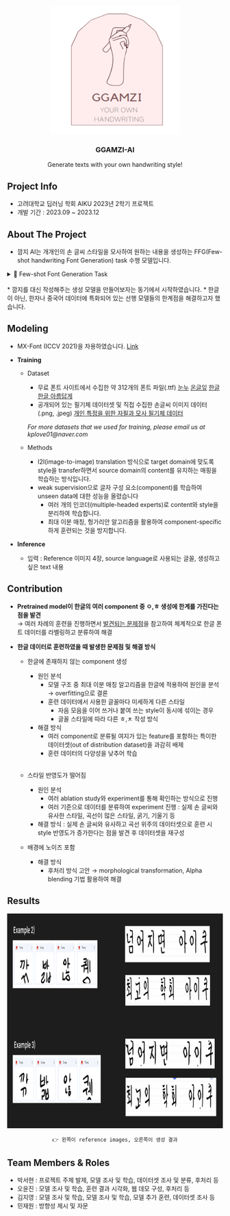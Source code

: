 <br />
<div align="center">
  <a href="https://github.com/AIKU-Official/aiku-23-2-project-ggamzi">
    <img src="project_logo/logo.png" alt="Logo" width="300" height="300">
  </a>

  <h3 align="center">GGAMZI-AI</h3>

  <p align="center">
    Generate texts with your own handwriting style!
    <!--<br />
    <a href="https://github.com/othneildrew/Best-README-Template">View Demo</a>
    ·
    <a href="https://github.com/othneildrew/Best-README-Template/issues">Report Bug</a>
    ·
    <a href="https://github.com/othneildrew/Best-README-Template/issues">Request Feature</a>-->
  </p>
</div>

## Project Info
* 고려대학교 딥러닝 학회 AIKU 2023년 2학기 프로젝트
* 개발 기간 : 2023.09 ~ 2023.12

## About The Project
* 깜지 AI는 개개인의 손 글씨 스타일을 모사하여 원하는 내용을 생성하는 FFG(Few-shot handwriting Font Generation) task 수행 모델입니다.

<details>
  <summary>📌 Few-shot Font Generation Task </summary>
  <ol>
    추가적인 fine tuning 없이, 적은 개수의 글자 모양(glyph)만으로 새로운 폰트를 생성해내는 task로, 글자 모양(content)의 global한 특징과 reference style의 local한 특징을 유지하는 것이 핵심입니다.
  </ol>
</details>
<br />
* 깜지를 대신 작성해주는 생성 모델을 만들어보자는 동기에서 시작하였습니다.
* 한글이 아닌, 한자나 중국어 데이터에 특화되어 있는 선행 모델들의 한계점을 해결하고자 했습니다.

## Modeling
* MX-Font (ICCV 2021)을 차용하였습니다. <a href="https://github.com/clovaai/mxfont">Link</a>

* **Training**
  * Dataset
    - 무료 폰트 사이트에서 수집한 약 312개의 폰트 파일(.ttf) <a href="https://noonnu.cc/#google_vignette">눈누</a>   <a href="https://www.ownglyph.com/notice">온글잎</a>   <a href="https://hangeul.naver.com/">한글한글 아름답게</a>
    - 공개되어 있는 필기체 데이터셋 및 직접 수집한 손글씨 이미지 데이터 (.png, .jpeg)   <a href="https://www.aihub.or.kr/aihubdata/data/view.do?currMenu=115&topMenu=100&aihubDataSe=realm&dataSetSn=71307">개인 특정을 위한 자필과 모사 필기체 데이터</a>
    
    _For more datasets that we used for training, please email us at kplove01@naver.com_

  * Methods
    - I2I(image-to-image) translation 방식으로 target domain에 맞도록 style을 transfer하면서 source domain의 content를 유지하는 매핑을 학습하는 방식입니다.
    - weak supervision으로 글자 구성 요소(component)를 학습하여 unseen data에 대한 성능을 올렸습니다
      - 여러 개의 인코더(multiple-headed experts)로 content와 style을 분리하여 학습합니다.
      - 최대 이분 매칭, 헝가리안 알고리즘을 활용하여 component-specific하게 훈련되는 것을 방지합니다.
    
* **Inference**
  * 입력 : Reference 이미지 4장, source language로 사용되는 글꼴, 생성하고 싶은 text 내용
 
## Contribution
 * **Pretrained model이 한글의 여러 component 중 ㅇ,ㅎ 생성에 한계를 가진다는 점을 발견**
   <br />
   → 여러 차례의 훈련을 진행하면서 <a href="#problem-with-training">발견되는 문제점</a>을 참고하여 체계적으로 한글 폰트 데이터를 라벨링하고 분류하여 해결
   <a name="problem-with-training"></a>
   
 * **한글 데이터로 훈련하였을 때 발생한 문제점 및 해결 방식**
   <br />
   - 한글에 존재하지 않는 component 생성
     - 원인 분석
       - 모델 구조 중 최대 이분 매칭 알고리즘을 한글에 적용하여 원인을 분석 → overfitting으로 결론
       - 훈련 데이터에서 사용한 글꼴마다 미세하게  다른 스타일
         - 자음 모음을 이어 쓰거나 붙여 쓰는 style이 동시에 섞이는 경우
         - 글꼴 스타일에 따라 다른 ㅎ,ㅊ 작성 방식
     - 해결 방식 
       - 여러 component로 분류될 여지가 있는 feature를 포함하는 특이한 데이터셋(out of distribution dataset)을 과감히 배제
       - 훈련 데이터의 다양성을 낮추어 학습
     <br />
    - 스타일 반영도가 떨어짐
      - 원인 분석
        - 여러 ablation study와 experiment를 통해 확인하는 방식으로 진행
        - 여러 기준으로 데이터를 분류하여 experiment 진행 : 실제 손 글씨와 유사한 스타일, 곡선이 많은 스타일, 굵기, 기울기 등
      - 해결 방식 : 실제 손 글씨와 유사하고 곡선 위주의 데이터셋으로 훈련 시 style 반영도가 증가한다는 점을 발견 후 데이터셋을 재구성
       
     - 배경에 노이즈 포함
       - 해결 방식
         - 후처리 방식 고안 → morphological transformation, Alpha blending 기법 활용하여 해결

## Results
<div align="center">
    <img src="images/result.png" alt="Result" width="1000" height="500">

    👉 왼쪽이 reference images, 오른쪽이 생성 결과
</div>

## Team Members & Roles
- 박서현 : 프로젝트 주제 발제, 모델 조사 및 학습, 데이터셋 조사 및 분류,  후처리 등
- 오윤진 : 모델 조사 및 학습, 훈련 결과 시각화, 웹 데모 구성, 후처리 등
- 김지영 : 모델 조사 및 학습, 모델 조사 및 학습, 모델 추가 훈련, 데이터셋 조사 등
- 민재원 : 방향성 제시 및 자문



      


